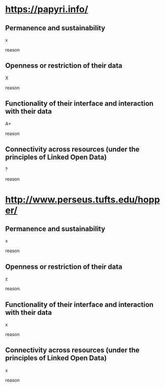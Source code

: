 # https://papyri.info/

## Permanence and sustainability
x

reason
      
## Openness or restriction of their data
X

reason

## Functionality of their interface and interaction with their data
A+

reason

## Connectivity across resources (under the principles of Linked Open Data)
?

reason


# http://www.perseus.tufts.edu/hopper/

## Permanence and sustainability
x

reason

## Openness or restriction of their data
z

reason.
     

## Functionality of their interface and interaction with their data
x

reason

## Connectivity across resources (under the principles of Linked Open Data)
x

reason 
